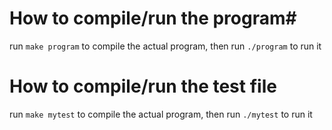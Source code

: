 # How to compile/run the program#
run `make program` to compile the actual program, then run `./program` to run it

# How to compile/run the test file #
run `make mytest` to compile the actual program, then run `./mytest` to run it